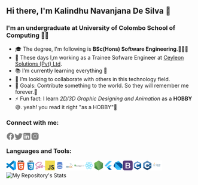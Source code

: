## Hi there, I'm Kalindhu Navanjana De Silva 👋

### I'm an undergraduate at University of Colombo School of Computing 🧑‍🎓

- 🎓 The degree, I'm following is **BSc(Hons) Software Engineering**.👨🏽‍💻
- 🏬 These days I,m working as a Trainee Sofware Engineer at [Ceyleon Solutions (Pvt) Ltd][ceyleon].
- 📚 I’m currently learning everything 🤣
- 👯 I’m looking to collaborate with others in this technology field.
- 🥅 Goals: Contribute something to the world. So they will remember me forever.🏁
- ⚡ Fun fact: I learn *2D/3D Graphic Designing and Animation* as a **HOBBY**😅. yeah! you read it right "as a HOBBY"🤭

### Connect with me:

<!-- [<img align="left" alt="" width="22px" src="https://raw.githubusercontent.com/iconic/open-iconic/master/svg/globe.svg" />][website] -->
[<img align="left" alt="Kalindhu Navanjana | Twitter" width="22px" src="./assets/Facebook_100px.png" />][facebook]
[<img align="left" alt="Kalindhu Navanjana | Twitter" width="22px" src="./assets/Twitter_100px.png" />][twitter]
[<img align="left" alt="Kalindhu Navanjana | LinkedIn" width="22px" src="./assets/LinkedIn_100px.png" />][linkedin]
[<img align="left" alt="Kalindhu Navanjana | Instagram" width="22px" src="./assets/Instagram_100px.png" />][instagram]

<br />

### Languages and Tools:

<img align="left" alt="Visual Studio Code" width="26px" src="https://raw.githubusercontent.com/github/explore/80688e429a7d4ef2fca1e82350fe8e3517d3494d/topics/visual-studio-code/visual-studio-code.png" />
<img align="left" alt="HTML5" width="26px" src="https://raw.githubusercontent.com/github/explore/80688e429a7d4ef2fca1e82350fe8e3517d3494d/topics/html/html.png" />
<img align="left" alt="CSS3" width="26px" src="https://raw.githubusercontent.com/github/explore/80688e429a7d4ef2fca1e82350fe8e3517d3494d/topics/css/css.png" />
<img align="left" alt="Sass" width="26px" src="https://raw.githubusercontent.com/github/explore/80688e429a7d4ef2fca1e82350fe8e3517d3494d/topics/sass/sass.png" />
<img align="left" alt="JavaScript" width="26px" src="https://raw.githubusercontent.com/github/explore/80688e429a7d4ef2fca1e82350fe8e3517d3494d/topics/javascript/javascript.png" />
<img align="left" alt="SQL" width="26px" src="https://raw.githubusercontent.com/github/explore/80688e429a7d4ef2fca1e82350fe8e3517d3494d/topics/sql/sql.png" />
<img align="left" alt="MySQL" width="26px" src="https://raw.githubusercontent.com/github/explore/80688e429a7d4ef2fca1e82350fe8e3517d3494d/topics/mysql/mysql.png" />
<img align="left" alt="MongoDB" width="26px" src="https://raw.githubusercontent.com/github/explore/80688e429a7d4ef2fca1e82350fe8e3517d3494d/topics/mongodb/mongodb.png" />
<img align="left" alt="React" width="26px" src="https://raw.githubusercontent.com/github/explore/80688e429a7d4ef2fca1e82350fe8e3517d3494d/topics/react/react.png" />
<img align="left" alt="Node.js" width="26px" src="https://raw.githubusercontent.com/github/explore/80688e429a7d4ef2fca1e82350fe8e3517d3494d/topics/nodejs/nodejs.png" />
<img align="left" alt="Flutter" width="26px" src="https://raw.githubusercontent.com/github/explore/80688e429a7d4ef2fca1e82350fe8e3517d3494d/topics/flutter/flutter.png" />
<img align="left" alt="Dart" width="26px" src="https://raw.githubusercontent.com/github/explore/80688e429a7d4ef2fca1e82350fe8e3517d3494d/topics/dart/dart.png" />
<img align="left" alt="Bootstrap" width="26px" src="https://raw.githubusercontent.com/github/explore/80688e429a7d4ef2fca1e82350fe8e3517d3494d/topics/bootstrap/bootstrap.png" />
<img align="left" alt="C" width="26px" src="https://raw.githubusercontent.com/github/explore/80688e429a7d4ef2fca1e82350fe8e3517d3494d/topics/c/c.png" />
<img align="left" alt="C++" width="26px" src="https://raw.githubusercontent.com/github/explore/80688e429a7d4ef2fca1e82350fe8e3517d3494d/topics/cpp/cpp.png" />
<img align="left" alt="C++" width="26px" src="https://raw.githubusercontent.com/github/explore/80688e429a7d4ef2fca1e82350fe8e3517d3494d/topics/java/java.png" />

<br />

![My Repository's Stats](https://github-readme-stats.vercel.app/api?username=KalindhuNavanjana&show_icons=true&count_private=true&theme=chartreuse-dark)


<!-- [website]: https://Kalindhu Navanjana.com -->
[email]: kalindhunavanjana@gmail.com
[ceyleon]: https://ceyleon.com/
[facebook]: https://www.facebook.com/profile.php?id=100009084063188
[linkedin]: https://www.linkedin.com/in/kalindhu-navanjana-27362119b/
[twitter]: https://twitter.com/kalidhu
[instagram]: https://www.instagram.com/kali_navanjana/
